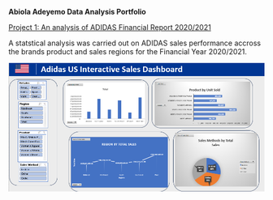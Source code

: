 **Abiola Adeyemo Data Analysis Portfolio**

[Project 1: An analysis of ADIDAS Financial Report 2020/2021](https://github.com/Biolaraji?tab=repositories)

A statstical analysis was carried out on ADIDAS sales performance accross the brands product and sales regions for the Financial Year 2020/2021.

![AbiolAdeyemo.png](AbiolaAdeyemo.png)
